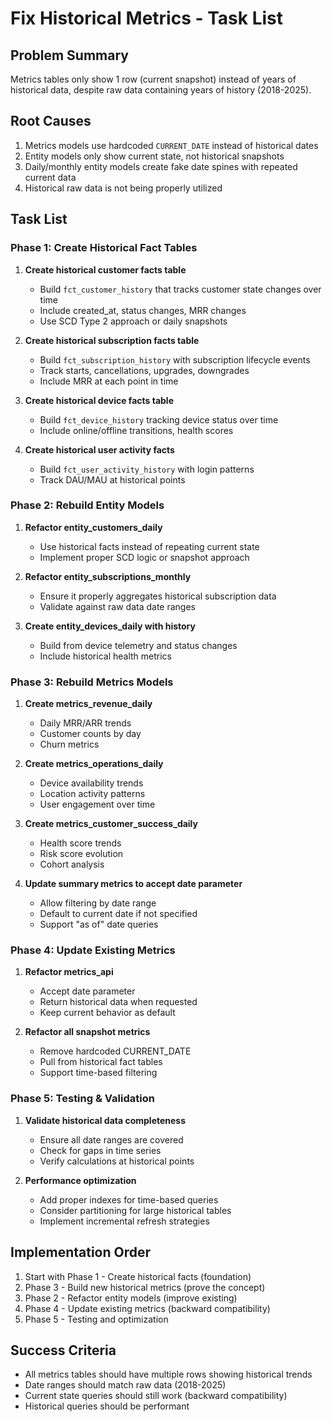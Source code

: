 # Fix Historical Metrics - Task List

## Problem Summary
Metrics tables only show 1 row (current snapshot) instead of years of historical data, despite raw data containing years of history (2018-2025).

## Root Causes
1. Metrics models use hardcoded `CURRENT_DATE` instead of historical dates
2. Entity models only show current state, not historical snapshots
3. Daily/monthly entity models create fake date spines with repeated current data
4. Historical raw data is not being properly utilized

## Task List

### Phase 1: Create Historical Fact Tables
1. **Create historical customer facts table**
   - Build `fct_customer_history` that tracks customer state changes over time
   - Include created_at, status changes, MRR changes
   - Use SCD Type 2 approach or daily snapshots

2. **Create historical subscription facts table**
   - Build `fct_subscription_history` with subscription lifecycle events
   - Track starts, cancellations, upgrades, downgrades
   - Include MRR at each point in time

3. **Create historical device facts table**
   - Build `fct_device_history` tracking device status over time
   - Include online/offline transitions, health scores

4. **Create historical user activity facts**
   - Build `fct_user_activity_history` with login patterns
   - Track DAU/MAU at historical points

### Phase 2: Rebuild Entity Models
1. **Refactor entity_customers_daily**
   - Use historical facts instead of repeating current state
   - Implement proper SCD logic or snapshot approach

2. **Refactor entity_subscriptions_monthly**
   - Ensure it properly aggregates historical subscription data
   - Validate against raw data date ranges

3. **Create entity_devices_daily with history**
   - Build from device telemetry and status changes
   - Include historical health metrics

### Phase 3: Rebuild Metrics Models
1. **Create metrics_revenue_daily**
   - Daily MRR/ARR trends
   - Customer counts by day
   - Churn metrics

2. **Create metrics_operations_daily**
   - Device availability trends
   - Location activity patterns
   - User engagement over time

3. **Create metrics_customer_success_daily**
   - Health score trends
   - Risk score evolution
   - Cohort analysis

4. **Update summary metrics to accept date parameter**
   - Allow filtering by date range
   - Default to current date if not specified
   - Support "as of" date queries

### Phase 4: Update Existing Metrics
1. **Refactor metrics_api**
   - Accept date parameter
   - Return historical data when requested
   - Keep current behavior as default

2. **Refactor all snapshot metrics**
   - Remove hardcoded CURRENT_DATE
   - Pull from historical fact tables
   - Support time-based filtering

### Phase 5: Testing & Validation
1. **Validate historical data completeness**
   - Ensure all date ranges are covered
   - Check for gaps in time series
   - Verify calculations at historical points

2. **Performance optimization**
   - Add proper indexes for time-based queries
   - Consider partitioning for large historical tables
   - Implement incremental refresh strategies

## Implementation Order
1. Start with Phase 1 - Create historical facts (foundation)
2. Phase 3 - Build new historical metrics (prove the concept)
3. Phase 2 - Refactor entity models (improve existing)
4. Phase 4 - Update existing metrics (backward compatibility)
5. Phase 5 - Testing and optimization

## Success Criteria
- All metrics tables should have multiple rows showing historical trends
- Date ranges should match raw data (2018-2025)
- Current state queries should still work (backward compatibility)
- Historical queries should be performant